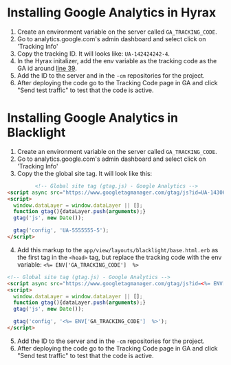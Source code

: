 # Installing Google Analytics in Hyrax

1. Create an environment variable on the server called `GA_TRACKING_CODE`.
2. Go to analytics.google.com's admin dashboard and select click on 'Tracking Info'
3. Copy the tracking ID. It will looks like: `UA-142424242-4`.
4. In the Hyrax initalizer,  add the env variable as the tracking code as the GA id around [line 39](https://github.com/curationexperts/laevigata/blob/99b10d67aa3cca452f5d444c1f3bfbd00464713b/config/initializers/hyrax.rb#L39).
5. Add the ID to the server and in the `-cm` repositories for the project.
6. After deploying the code go to the Tracking Code page in GA and click "Send test traffic" to test that the code is active.

# Installing Google Analytics in Blacklight

1. Create an environment variable on the server called `GA_TRACKING_CODE`.
2. Go to analytics.google.com's admin dashboard and select click on 'Tracking Info'
3. Copy the the global site tag. It will look like this:

```html
         <!-- Global site tag (gtag.js) - Google Analytics -->
<script async src="https://www.googletagmanager.com/gtag/js?id=UA-143063836-3"></script>
<script>
  window.dataLayer = window.dataLayer || [];
  function gtag(){dataLayer.push(arguments);}
  gtag('js', new Date());

  gtag('config', 'UA-5555555-5');
</script>

```

4. Add this markup to the `app/view/layouts/blacklight/base.html.erb` as the first tag in the `<head>` tag, but replace the tracking code with the env variable: `<%= ENV['GA_TRACKING_CODE']  %>`

```html
<!-- Global site tag (gtag.js) - Google Analytics -->
<script async src="https://www.googletagmanager.com/gtag/js?id=<%= ENV['GA_TRACKING_CODE']  %>"></script>
<script>
  window.dataLayer = window.dataLayer || [];
  function gtag(){dataLayer.push(arguments);}
  gtag('js', new Date());

  gtag('config', '<%= ENV['GA_TRACKING_CODE']  %>');
</script>
```

5. Add the ID to the server and in the `-cm` repositories for the project.
6. After deploying the code go to the Tracking Code page in GA and click "Send test traffic" to test that the code is active.
